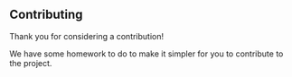 ## Contributing

Thank you for considering a contribution!

We have some homework to do to make it simpler for you to contribute to the project.
